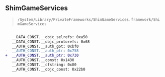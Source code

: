 ## ShimGameServices

> `/System/Library/PrivateFrameworks/ShimGameServices.framework/ShimGameServices`

```diff

   __DATA_CONST.__objc_selrefs: 0xa50
   __DATA_CONST.__objc_protorefs: 0x68
   __AUTH_CONST.__auth_got: 0xbf0
-  __AUTH_CONST.__auth_ptr: 0x758
+  __AUTH_CONST.__auth_ptr: 0x730
   __AUTH_CONST.__const: 0x1430
   __AUTH_CONST.__cfstring: 0x80
   __AUTH_CONST.__objc_const: 0x22b0

```
